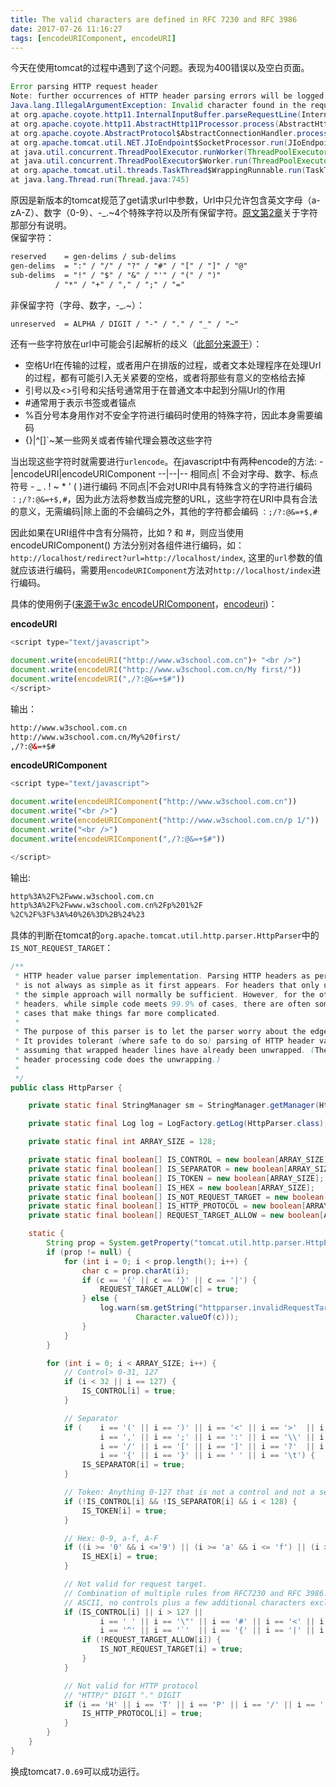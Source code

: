 ```yaml
---
title: The valid characters are defined in RFC 7230 and RFC 3986
date: 2017-07-26 11:16:27
tags: [encodeURIComponent, encodeURI]
---
```

今天在使用tomcat的过程中遇到了这个问题。表现为400错误以及空白页面。
```java
Error parsing HTTP request header
Note: further occurrences of HTTP header parsing errors will be logged at DEBUG level.
Java.lang.IllegalArgumentException: Invalid character found in the request target. The valid characters are defined in RFC 7230 and RFC 3986
at org.apache.coyote.http11.InternalInputBuffer.parseRequestLine(InternalInputBuffer.java:189)
at org.apache.coyote.http11.AbstractHttp11Processor.process(AbstractHttp11Processor.java:1000)
at org.apache.coyote.AbstractProtocol$AbstractConnectionHandler.process(AbstractProtocol.java:637)
at org.apache.tomcat.util.NET.JIoEndpoint$SocketProcessor.run(JIoEndpoint.java:318)
at java.util.concurrent.ThreadPoolExecutor.runWorker(ThreadPoolExecutor.java:1145)
at java.util.concurrent.ThreadPoolExecutor$Worker.run(ThreadPoolExecutor.java:615)
at org.apache.tomcat.util.threads.TaskThread$WrappingRunnable.run(TaskThread.java:61)
at java.lang.Thread.run(Thread.java:745)
```

原因是新版本的tomcat规范了get请求url中参数，Url中只允许包含英文字母（a-zA-Z）、数字（0-9）、-_.~4个特殊字符以及所有保留字符。[原文第2章](https://tools.ietf.org/html/rfc3986)关于字符那部分有说明。  
保留字符：
```txt
reserved    = gen-delims / sub-delims
gen-delims  = ":" / "/" / "?" / "#" / "[" / "]" / "@"
sub-delims  = "!" / "$" / "&" / "'" / "(" / ")"
          / "*" / "+" / "," / ";" / "="
```
非保留字符（字母、数字，-_.~）：
```txt
unreserved  = ALPHA / DIGIT / "-" / "." / "_" / "~"
```
还有一些字符放在url中可能会引起解析的歧义（[此部分来源于](http://blog.csdn.net/laokaizzz/article/details/60752593)）：
- 空格Url在传输的过程，或者用户在排版的过程，或者文本处理程序在处理Url的过程，都有可能引入无关紧要的空格，或者将那些有意义的空格给去掉
- 引号以及<>引号和尖括号通常用于在普通文本中起到分隔Url的作用
- #通常用于表示书签或者锚点
- %百分号本身用作对不安全字符进行编码时使用的特殊字符，因此本身需要编码
- {}|\^[]`~某一些网关或者传输代理会篡改这些字符

当出现这些字符时就需要进行`urlencode`。在javascript中有两种encode的方法:
 -|encodeURI|encodeURIComponent
 --|--|--
 相同点| 不会对字母、数字、标点符号 - _ . ! ~ * ' ( )进行编码
 不同点|不会对URI中具有特殊含义的字符进行编码 `：;/?:@&=+$,#`，因为此方法将参数当成完整的URL，这些字符在URI中具有合法的意义，无需编码|除上面的不会编码之外，其他的字符都会编码  `：;/?:@&=+$,#`

因此如果在URI组件中含有分隔符，比如 ? 和 #，则应当使用 encodeURIComponent() 方法分别对各组件进行编码，如：`http://localhost/redirect?url=http://localhost/index`, 这里的`url`参数的值就应该进行编码，需要用`encodeURIComponent`方法对`http://localhost/index`进行编码。

具体的使用例子([来源于w3c encodeURIComponent](http://www.w3school.com.cn/jsref/jsref_encodeURIComponent.asp)，[encodeuri](http://www.w3school.com.cn/jsref/jsref_encodeuri.asp))：

**encodeURI**
```javascript
<script type="text/javascript">

document.write(encodeURI("http://www.w3school.com.cn")+ "<br />")
document.write(encodeURI("http://www.w3school.com.cn/My first/"))
document.write(encodeURI(",/?:@&=+$#"))
</script>

```
输出：
```html
http://www.w3school.com.cn
http://www.w3school.com.cn/My%20first/
,/?:@&=+$#
```

**encodeURIComponent**
```javascript
<script type="text/javascript">

document.write(encodeURIComponent("http://www.w3school.com.cn"))
document.write("<br />")
document.write(encodeURIComponent("http://www.w3school.com.cn/p 1/"))
document.write("<br />")
document.write(encodeURIComponent(",/?:@&=+$#"))

</script>
```

输出:
```html
http%3A%2F%2Fwww.w3school.com.cn
http%3A%2F%2Fwww.w3school.com.cn%2Fp%201%2F
%2C%2F%3F%3A%40%26%3D%2B%24%23
```
具体的判断在tomcat的`org.apache.tomcat.util.http.parser.HttpParser`中的`IS_NOT_REQUEST_TARGET`：
```java
/**
 * HTTP header value parser implementation. Parsing HTTP headers as per RFC2616
 * is not always as simple as it first appears. For headers that only use tokens
 * the simple approach will normally be sufficient. However, for the other
 * headers, while simple code meets 99.9% of cases, there are often some edge
 * cases that make things far more complicated.
 *
 * The purpose of this parser is to let the parser worry about the edge cases.
 * It provides tolerant (where safe to do so) parsing of HTTP header values
 * assuming that wrapped header lines have already been unwrapped. (The Tomcat
 * header processing code does the unwrapping.)
 *
 */
public class HttpParser {

    private static final StringManager sm = StringManager.getManager(HttpParser.class);

    private static final Log log = LogFactory.getLog(HttpParser.class);

    private static final int ARRAY_SIZE = 128;

    private static final boolean[] IS_CONTROL = new boolean[ARRAY_SIZE];
    private static final boolean[] IS_SEPARATOR = new boolean[ARRAY_SIZE];
    private static final boolean[] IS_TOKEN = new boolean[ARRAY_SIZE];
    private static final boolean[] IS_HEX = new boolean[ARRAY_SIZE];
    private static final boolean[] IS_NOT_REQUEST_TARGET = new boolean[ARRAY_SIZE];
    private static final boolean[] IS_HTTP_PROTOCOL = new boolean[ARRAY_SIZE];
    private static final boolean[] REQUEST_TARGET_ALLOW = new boolean[ARRAY_SIZE];

    static {
        String prop = System.getProperty("tomcat.util.http.parser.HttpParser.requestTargetAllow");
        if (prop != null) {
            for (int i = 0; i < prop.length(); i++) {
                char c = prop.charAt(i);
                if (c == '{' || c == '}' || c == '|') {
                    REQUEST_TARGET_ALLOW[c] = true;
                } else {
                    log.warn(sm.getString("httpparser.invalidRequestTargetCharacter",
                            Character.valueOf(c)));
                }
            }
        }

        for (int i = 0; i < ARRAY_SIZE; i++) {
            // Control> 0-31, 127
            if (i < 32 || i == 127) {
                IS_CONTROL[i] = true;
            }

            // Separator
            if (    i == '(' || i == ')' || i == '<' || i == '>'  || i == '@'  ||
                    i == ',' || i == ';' || i == ':' || i == '\\' || i == '\"' ||
                    i == '/' || i == '[' || i == ']' || i == '?'  || i == '='  ||
                    i == '{' || i == '}' || i == ' ' || i == '\t') {
                IS_SEPARATOR[i] = true;
            }

            // Token: Anything 0-127 that is not a control and not a separator
            if (!IS_CONTROL[i] && !IS_SEPARATOR[i] && i < 128) {
                IS_TOKEN[i] = true;
            }

            // Hex: 0-9, a-f, A-F
            if ((i >= '0' && i <='9') || (i >= 'a' && i <= 'f') || (i >= 'A' && i <= 'F')) {
                IS_HEX[i] = true;
            }

            // Not valid for request target.
            // Combination of multiple rules from RFC7230 and RFC 3986. Must be
            // ASCII, no controls plus a few additional characters excluded
            if (IS_CONTROL[i] || i > 127 ||
                    i == ' ' || i == '\"' || i == '#' || i == '<' || i == '>' || i == '\\' ||
                    i == '^' || i == '`'  || i == '{' || i == '|' || i == '}') {
                if (!REQUEST_TARGET_ALLOW[i]) {
                    IS_NOT_REQUEST_TARGET[i] = true;
                }
            }

            // Not valid for HTTP protocol
            // "HTTP/" DIGIT "." DIGIT
            if (i == 'H' || i == 'T' || i == 'P' || i == '/' || i == '.' || (i >= '0' && i <= '9')) {
                IS_HTTP_PROTOCOL[i] = true;
            }
        }
    }
}
```

换成tomcat`7.0.69`可以成功运行。
